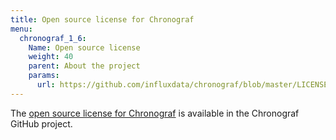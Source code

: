 ```yaml
---
title: Open source license for Chronograf
menu:
  chronograf_1_6:
    Name: Open source license
    weight: 40
    parent: About the project
    params:
      url: https://github.com/influxdata/chronograf/blob/master/LICENSE
---
```


The [open source license for Chronograf](https://github.com/influxdata/chronograf/blob/master/LICENSE) is available in the Chronograf GitHub project.
